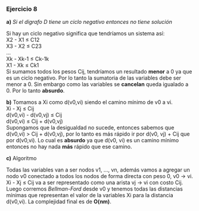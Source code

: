 ### Ejercicio 8

**a)** _Si el digrafo D tiene un ciclo negativo entonces no tiene solución_

Si hay un ciclo negativo significa que tendríamos un sistema así:\
X2 - X1 ≤ C12\
X3 - X2 ≤ C23\
...\
Xk - Xk-1 ≤ Ck-1k\
X1 - Xk ≤ Ck1\
Si sumamos todos los pesos Cij, tendríamos un resultado **menor** a 0 ya que es un ciclo negativo. Por lo tanto la sumatoria de las variables debe ser menor a 0. Sin embargo como las variables se **cancelan** queda igualado a 0. Por lo tanto **absurdo**.

**b)** Tomamos a Xi como d(v0,vi) siendo el camino mínimo de v0 a vi.\
Xi - Xj ≤ Cij\
d(v0,vi) - d(v0,vj) ≤ Cij\
d(v0,vi) ≤ Cij + d(v0,vj)\
Supongamos que la desigualdad no sucede, entonces sabemos que d(v0,vi) > Cij + d(v0,vj), por lo tanto es más rápido ir por d(v0, vj) + Cij que por d(v0,vi). Lo cual es **absurdo** ya que d(v0, vi) es un camino mínimo entonces no hay nada **más** rápido que ese camino.

**c)** Algoritmo

Todas las variables van a ser nodos v1, ..., vn, además vamos a agregar un nodo v0 conectado a todos los nodos de forma directa con peso 0, v0 -> vi.\
Xi - Xj ≤ Cij va a ser representado como una arista vj -> vi con costo Cij. Luego corremos _Bellman-Ford_ desde v0 y tenemos todas las distancias mínimas que representan el valor de la variables Xi para la distancia d(v0,vi). La complejidad final es de **O(nm)**.  